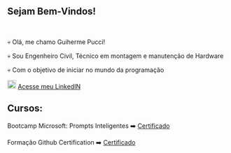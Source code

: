 ## Sejam Bem-Vindos!
<BR>

💀 Olá, me chamo Guiherme Pucci!

💀 Sou Engenheiro Civil, Técnico em montagem e manutenção de Hardware

💀 Com o objetivo de iniciar no mundo da programação


<img src="https://cdn.jsdelivr.net/gh/devicons/devicon@latest/icons/linkedin/linkedin-original.svg" width=20px/>     [Acesse meu LinkedIN](https://www.linkedin.com/in/guilhermepucci/)

     

## Cursos:
 Bootcamp Microsoft:  Prompts Inteligentes ➡️ [Certificado](https://hermes.dio.me/certificates/LGVPEQYH.pdf)

 Formação Github Certification ➡️ [Certificado](https://hermes.dio.me/certificates/RAD2YLT2.pdf)




<!--
**GuiPucci/GuiPucci** is a ✨ _special_ ✨ repository because its `README.md` (this file) appears on your GitHub profile.

Here are some ideas to get you started:

- 🔭 I’m currently working on ...
- 🌱 I’m currently learning ...

-->
